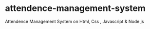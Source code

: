 # attendence-management-system
Attendence Management System on Html, Css , Javascript &amp; Node js 
